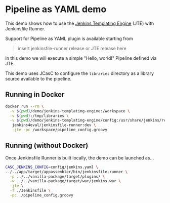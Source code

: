 # Pipeline as YAML demo

This demo shows how to use the [Jenkins Templating Engine](https://plugins.jenkins.io/ptemplating-engine/) (JTE) with Jenkinsfile Runner.

Support for Pipeline as YAML plugin is available starting from 
> insert jenkinsfile-runner release or JTE release here

In this demo we will execute a simple "Hello, world!" Pipeline defined via JTE.

This demo uses JCasC to configure the `libraries` directory as a library source available to the pipeline. 

## Running in Docker

```bash
docker run --rm \
  -v $(pwd)/demo/jenkins-templating-engine:/workspace \
  -v $(pwd):/tmp/libraries \
  -v $(pwd)/demo/jenkins-templating-engine/config:/usr/share/jenkins/ref/casc \
   jenkins4eval/jenkinsfile-runner:dev \
   -jte -pc /workspace/pipeline_config.groovy
```

## Running (without Docker)

Once Jenkinsfile Runner is built locally, the demo can be launched as...

```bash
CASC_JENKINS_CONFIG=config/jenkins.yaml \
../../app/target/appassembler/bin/jenkinsfile-runner \
  -p ../../vanilla-package/target/plugins/ \
  -w ../../vanilla-package/target/war/jenkins.war \
  -jte \
  -f ./Jenkinsfile \
  -pc ./pipeline_config.groovy
```
